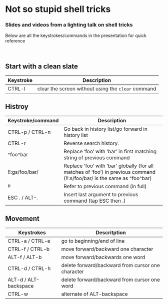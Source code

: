 # Not so stupid shell tricks

### Slides and videos from a lighting talk on shell tricks

Below are all the keystrokes/commands in the presentation for quick reference

<br>

## Start with a clean slate

|Keystroke          | Description
---                 |---
| CTRL-l            | clear the screen without using the `clear` command

## Histroy

|Keystroke/command  | Description
---                 |---
| CTRL-p / CTRL-n   | Go back in history list/go forward in history list
| CTRL-r            | Reverse search history.
| ^foo^bar          | Replace ‘foo’ with ‘bar’ in first matching string of previous command
| !!:gs/foo/bar/    | Replace ’foo’ with ‘bar’ globally (for all matches of ‘foo’) in previous command  (!!:s/foo/bar/ is the same as ^foo^bar) 
| !!                | Refer to previous command (in full)
| ESC . / ALT-.     | Insert last argument to previous command (tap ESC then .)

## Movement

| Keystrokes             | Descritption
---                      |---
| CTRL-a / CTRL-e        | go to beginning/end of line|
| CTRL-f / CTRL-b        | move forward/backward one character|
| ALT-f / ALT-b          | move forward/backwards one word|
| CTRL-d / CTRL-h        | delete forward/backward from cursor one character|
| ALT-d / ALT-backspace  | delete forward/backward from cursor one word|
| CTRL-w                 | alternate of ALT-backspace|

